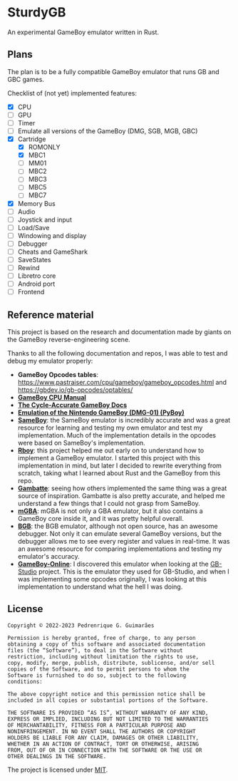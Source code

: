 # SturdyGB

An experimental GameBoy emulator written in Rust.

## Plans

The plan is to be a fully compatible GameBoy emulator that runs GB and GBC games.

Checklist of (not yet) implemented features:

- [x] CPU
- [ ] GPU
- [ ] Timer
- [ ] Emulate all versions of the GameBoy (DMG, SGB, MGB, GBC)
- [x] Cartridge
    - [x] ROMONLY
    - [x] MBC1
    - [ ] MM01
    - [ ] MBC2
    - [ ] MBC3
    - [ ] MBC5
    - [ ] MBC7
- [x] Memory Bus
- [ ] Audio
- [ ] Joystick and input
- [ ] Load/Save
- [ ] Windowing and display
- [ ] Debugger
- [ ] Cheats and GameShark
- [ ] SaveStates
- [ ] Rewind
- [ ] Libretro core
- [ ] Android port
- [ ] Frontend

## Reference material

This project is based on the research and documentation made by giants on the GameBoy reverse-engineering scene.

Thanks to all the following documentation and repos, I was able to test and debug my emulator properly:

- **GameBoy Opcodes tables**: https://www.pastraiser.com/cpu/gameboy/gameboy_opcodes.html and https://gbdev.io/gb-opcodes/optables/
- [**GameBoy CPU Manual**](http://marc.rawer.de/Gameboy/Docs/GBCPUman.pdf)
- [**The Cycle-Accurate GameBoy Docs**](https://github.com/geaz/emu-gameboy/blob/master/docs/The%20Cycle-Accurate%20Game%20Boy%20Docs.pdf)
- [**Emulation of the Nintendo GameBoy (DMG-01) (PyBoy)**](https://github.com/Baekalfen/PyBoy/blob/master/PyBoy.pdf)
- [**SameBoy**](https://github.com/LIJI32/SameBoy): the SameBoy emulator is incredibly accurate and was a great resource for learning and testing my own emulator and test my implementation. Much of the implementation details in the opcodes were based on SameBoy's implementation.
- [**Rboy**](https://github.com/mvdnes/rboy): this project helped me out early on to understand how to implement a GameBoy emulator. I started this project with this implementation in mind, but later I decided to rewrite everything from scratch, taking what I learned about Rust and the GameBoy from this repo.
- [**Gambatte**](https://github.com/pokemon-speedrunning/gambatte-core): seeing how others implemented the same thing was a great source of inspiration. Gambatte is also pretty accurate, and helped me understand a few things that I could not grasp from SameBoy.
- [**mGBA**](https://github.com/mgba-emu/mgba): mGBA is not only a GBA emulator, but it also contains a GameBoy core inside it, and it was pretty helpful overall.
- [**BGB**](https://bgb.bircd.org/): the BGB emulator, although not open source, has an awesome debugger. Not only it can emulate several GameBoy versions, but the debugger allows me to see every register and values in real-time. It was an awesome resource for comparing implementations and testing my emulator's accuracy.
- [**GameBoy-Online**](https://github.com/taisel/GameBoy-Online): I discovered this emulator when looking at the [GB-Studio](https://github.com/chrismaltby/gb-studio) project. This is the emulator they used for GB-Studio, and when I was implementing some opcodes originally, I was looking at this implementation to understand what the hell I was doing.


## License

    Copyright © 2022-2023 Pedrenrique G. Guimarães

    Permission is hereby granted, free of charge, to any person
    obtaining a copy of this software and associated documentation
    files (the “Software”), to deal in the Software without
    restriction, including without limitation the rights to use,
    copy, modify, merge, publish, distribute, sublicense, and/or sell
    copies of the Software, and to permit persons to whom the
    Software is furnished to do so, subject to the following
    conditions:

    The above copyright notice and this permission notice shall be
    included in all copies or substantial portions of the Software.

    THE SOFTWARE IS PROVIDED “AS IS”, WITHOUT WARRANTY OF ANY KIND,
    EXPRESS OR IMPLIED, INCLUDING BUT NOT LIMITED TO THE WARRANTIES
    OF MERCHANTABILITY, FITNESS FOR A PARTICULAR PURPOSE AND
    NONINFRINGEMENT. IN NO EVENT SHALL THE AUTHORS OR COPYRIGHT
    HOLDERS BE LIABLE FOR ANY CLAIM, DAMAGES OR OTHER LIABILITY,
    WHETHER IN AN ACTION OF CONTRACT, TORT OR OTHERWISE, ARISING
    FROM, OUT OF OR IN CONNECTION WITH THE SOFTWARE OR THE USE OR
    OTHER DEALINGS IN THE SOFTWARE.

The project is licensed under [MIT](LICENSE.md).
